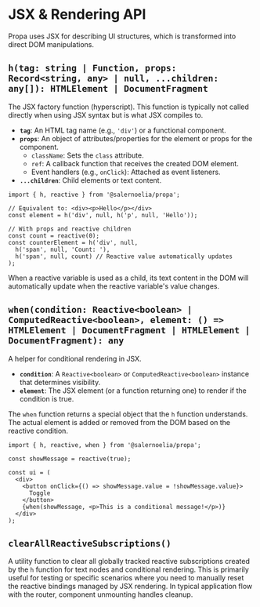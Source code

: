 # JSX & Rendering API

Propa uses JSX for describing UI structures, which is transformed into direct DOM manipulations.

## `h(tag: string | Function, props: Record<string, any> | null, ...children: any[]): HTMLElement | DocumentFragment`

The JSX factory function (hyperscript). This function is typically not called directly when using JSX syntax but is what JSX compiles to.

- **`tag`**: An HTML tag name (e.g., `'div'`) or a functional component.
- **`props`**: An object of attributes/properties for the element or props for the component.
  - `className`: Sets the `class` attribute.
  - `ref`: A callback function that receives the created DOM element.
  - Event handlers (e.g., `onClick`): Attached as event listeners.
- **`...children`**: Child elements or text content.

```tsx
import { h, reactive } from '@salernoelia/propa';

// Equivalent to: <div><p>Hello</p></div>
const element = h('div', null, h('p', null, 'Hello'));

// With props and reactive children
const count = reactive(0);
const counterElement = h('div', null,
  h('span', null, 'Count: '),
  h('span', null, count) // Reactive value automatically updates
);
```

When a reactive variable is used as a child, its text content in the DOM will automatically update when the reactive variable's value changes.

## `when(condition: Reactive<boolean> | ComputedReactive<boolean>, element: () => HTMLElement | DocumentFragment | HTMLElement | DocumentFragment): any`

A helper for conditional rendering in JSX.

- **`condition`**: A `Reactive<boolean>` or `ComputedReactive<boolean>` instance that determines visibility.
- **`element`**: The JSX element (or a function returning one) to render if the condition is true.

The `when` function returns a special object that the `h` function understands. The actual element is added or removed from the DOM based on the reactive condition.

```tsx
import { h, reactive, when } from '@salernoelia/propa';

const showMessage = reactive(true);

const ui = (
  <div>
    <button onClick={() => showMessage.value = !showMessage.value}>
      Toggle
    </button>
    {when(showMessage, <p>This is a conditional message!</p>)}
  </div>
);
```

## `clearAllReactiveSubscriptions()`

A utility function to clear all globally tracked reactive subscriptions created by the `h` function for text nodes and conditional rendering. This is primarily useful for testing or specific scenarios where you need to manually reset the reactive bindings managed by JSX rendering. In typical application flow with the router, component unmounting handles cleanup.
